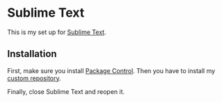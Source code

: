 # Sublime Text

This is my set up for [Sublime Text](http://sublimetext.com/3).

## Installation

First, make sure you install [Package Control](https://packagecontrol.io). Then you have to install my [custom repository](https://sublime.fnando.com/).

Finally, close Sublime Text and reopen it.
